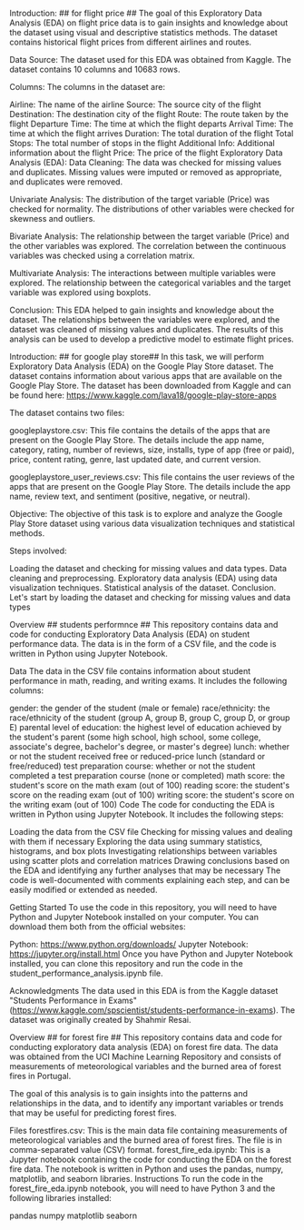 Introduction:  ## for flight price ##
The goal of this Exploratory Data Analysis (EDA) on flight price data is to gain insights and knowledge about the dataset using visual and descriptive statistics methods. The dataset contains historical flight prices from different airlines and routes.

Data Source:
The dataset used for this EDA was obtained from Kaggle. The dataset contains 10 columns and 10683 rows.

Columns:
The columns in the dataset are:

Airline: The name of the airline
Source: The source city of the flight
Destination: The destination city of the flight
Route: The route taken by the flight
Departure Time: The time at which the flight departs
Arrival Time: The time at which the flight arrives
Duration: The total duration of the flight
Total Stops: The total number of stops in the flight
Additional Info: Additional information about the flight
Price: The price of the flight
Exploratory Data Analysis (EDA):
Data Cleaning: The data was checked for missing values and duplicates. Missing values were imputed or removed as appropriate, and duplicates were removed.

Univariate Analysis: The distribution of the target variable (Price) was checked for normality. The distributions of other variables were checked for skewness and outliers.

Bivariate Analysis: The relationship between the target variable (Price) and the other variables was explored. The correlation between the continuous variables was checked using a correlation matrix.

Multivariate Analysis: The interactions between multiple variables were explored. The relationship between the categorical variables and the target variable was explored using boxplots.

Conclusion:
This EDA helped to gain insights and knowledge about the dataset. The relationships between the variables were explored, and the dataset was cleaned of missing values and duplicates. The results of this analysis can be used to develop a predictive model to estimate flight prices.







Introduction:  ## for google play store##
In this task, we will perform Exploratory Data Analysis (EDA) on the Google Play Store dataset. The dataset contains information about various apps that are available on the Google Play Store. The dataset has been downloaded from Kaggle and can be found here: https://www.kaggle.com/lava18/google-play-store-apps

The dataset contains two files:

googleplaystore.csv: This file contains the details of the apps that are present on the Google Play Store. The details include the app name, category, rating, number of reviews, size, installs, type of app (free or paid), price, content rating, genre, last updated date, and current version.

googleplaystore_user_reviews.csv: This file contains the user reviews of the apps that are present on the Google Play Store. The details include the app name, review text, and sentiment (positive, negative, or neutral).

Objective:
The objective of this task is to explore and analyze the Google Play Store dataset using various data visualization techniques and statistical methods.

Steps involved:

Loading the dataset and checking for missing values and data types.
Data cleaning and preprocessing.
Exploratory data analysis (EDA) using data visualization techniques.
Statistical analysis of the dataset.
Conclusion.
Let's start by loading the dataset and checking for missing values and data types




Overview ## students performnce  ##
This repository contains data and code for conducting Exploratory Data Analysis (EDA) on student performance data. The data is in the form of a CSV file, and the code is written in Python using Jupyter Notebook.

Data
The data in the CSV file contains information about student performance in math, reading, and writing exams. It includes the following columns:

gender: the gender of the student (male or female)
race/ethnicity: the race/ethnicity of the student (group A, group B, group C, group D, or group E)
parental level of education: the highest level of education achieved by the student's parent (some high school, high school, some college, associate's degree, bachelor's degree, or master's degree)
lunch: whether or not the student received free or reduced-price lunch (standard or free/reduced)
test preparation course: whether or not the student completed a test preparation course (none or completed)
math score: the student's score on the math exam (out of 100)
reading score: the student's score on the reading exam (out of 100)
writing score: the student's score on the writing exam (out of 100)
Code
The code for conducting the EDA is written in Python using Jupyter Notebook. It includes the following steps:

Loading the data from the CSV file
Checking for missing values and dealing with them if necessary
Exploring the data using summary statistics, histograms, and box plots
Investigating relationships between variables using scatter plots and correlation matrices
Drawing conclusions based on the EDA and identifying any further analyses that may be necessary
The code is well-documented with comments explaining each step, and can be easily modified or extended as needed.

Getting Started
To use the code in this repository, you will need to have Python and Jupyter Notebook installed on your computer. You can download them both from the official websites:

Python: https://www.python.org/downloads/
Jupyter Notebook: https://jupyter.org/install.html
Once you have Python and Jupyter Notebook installed, you can clone this repository and run the code in the student_performance_analysis.ipynb file.

Acknowledgments
The data used in this EDA is from the Kaggle dataset "Students Performance in Exams" (https://www.kaggle.com/spscientist/students-performance-in-exams). The dataset was originally created by Shahmir Resai.





Overview ## for forest fire ##
This repository contains data and code for conducting exploratory data analysis (EDA) on forest fire data. The data was obtained from the UCI Machine Learning Repository and consists of measurements of meteorological variables and the burned area of forest fires in Portugal.

The goal of this analysis is to gain insights into the patterns and relationships in the data, and to identify any important variables or trends that may be useful for predicting forest fires.

Files
forestfires.csv: This is the main data file containing measurements of meteorological variables and the burned area of forest fires. The file is in comma-separated value (CSV) format.
forest_fire_eda.ipynb: This is a Jupyter notebook containing the code for conducting the EDA on the forest fire data. The notebook is written in Python and uses the pandas, numpy, matplotlib, and seaborn libraries.
Instructions
To run the code in the forest_fire_eda.ipynb notebook, you will need to have Python 3 and the following libraries installed:

pandas
numpy
matplotlib
seaborn

